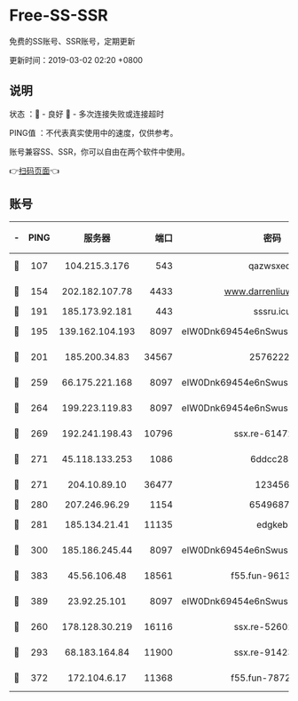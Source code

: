 # Free-SS-SSR

免费的SS账号、SSR账号，定期更新

更新时间：2019-03-02 02:20 +0800

## 说明

状态     ：🙂 - 良好 🙁 - 多次连接失败或连接超时

PING值   ：不代表真实使用中的速度，仅供参考。

账号兼容SS、SSR，你可以自由在两个软件中使用。

👉[扫码页面](https://liesauer.github.io/free-ss-ssr.github.io/)👈

## 账号

|-|PING|服务器|端口|密码|加密方式|区域|
|:----:|:----:|:-----:|-----:|:----:|:----:|:----:|
|🙂|107|104.215.3.176|543|qazwsxedc|aes-256-gcm|JP|
|🙂|154|202.182.107.78|4433|www.darrenliuwei.com|aes-256-cfb|JP|
|🙂|191|185.173.92.181|443|sssru.icu|rc4-md5|RU|
|🙂|195|139.162.104.193|8097|eIW0Dnk69454e6nSwuspv9DmS201tQ0D|aes-256-cfb|JP|
|🙂|201|185.200.34.83|34567|25762225|aes-256-cfb|US|
|🙂|259|66.175.221.168|8097|eIW0Dnk69454e6nSwuspv9DmS201tQ0D|aes-256-cfb|US|
|🙂|264|199.223.119.83|8097|eIW0Dnk69454e6nSwuspv9DmS201tQ0D|aes-256-cfb|US|
|🙂|269|192.241.198.43|10796|ssx.re-61472012|aes-256-cfb|US|
|🙂|271|45.118.133.253|1086|6ddcc286|aes-256-cfb|SG|
|🙂|271|204.10.89.10|36477|123456|aes-256-cfb|US|
|🙂|280|207.246.96.29|1154|65496879|chacha20|US|
|🙂|281|185.134.21.41|11135|edgkeb|aes-256-cfb|GB|
|🙂|300|185.186.245.44|8097|eIW0Dnk69454e6nSwuspv9DmS201tQ0D|aes-256-cfb|NL|
|🙂|383|45.56.106.48|18561|f55.fun-96139570|aes-256-cfb|US|
|🙂|389|23.92.25.101|8097|eIW0Dnk69454e6nSwuspv9DmS201tQ0D|aes-256-cfb|US|
|🙂|260|178.128.30.219|16116|ssx.re-52602728|aes-256-cfb|SG|
|🙁|293|68.183.164.84|11900|ssx.re-91423865|aes-256-cfb|US|
|🙁|372|172.104.6.17|11368|f55.fun-78724518|aes-256-cfb|US|
